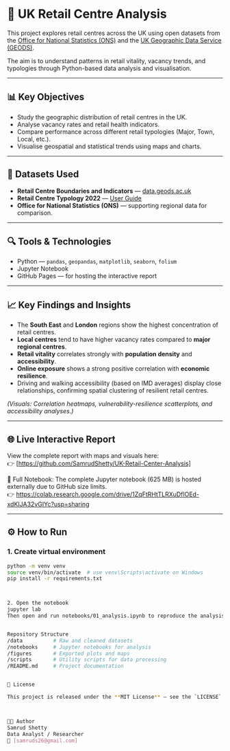 # 🏬 UK Retail Centre Analysis

This project explores retail centres across the UK using open datasets from the [Office for National Statistics (ONS)](https://www.ons.gov.uk/) and the [UK Geographic Data Service (GEODS)](https://data.geods.ac.uk/).

The aim is to understand patterns in retail vitality, vacancy trends, and typologies through Python-based data analysis and visualisation.

---

## 📊 Key Objectives
- Study the geographic distribution of retail centres in the UK.
- Analyse vacancy rates and retail health indicators.
- Compare performance across different retail typologies (Major, Town, Local, etc.).
- Visualise geospatial and statistical trends using maps and charts.

---

## 🧩 Datasets Used
- **Retail Centre Boundaries and Indicators** — [data.geods.ac.uk](https://data.geods.ac.uk/)
- **Retail Centre Typology 2022** — [User Guide](https://data.geods.ac.uk/)
- **Office for National Statistics (ONS)** — supporting regional data for comparison.

---

## 🔍 Tools & Technologies
- Python — `pandas`, `geopandas`, `matplotlib`, `seaborn`, `folium`
- Jupyter Notebook
- GitHub Pages — for hosting the interactive report

---

## 📈 Key Findings and Insights
- The **South East** and **London** regions show the highest concentration of retail centres.
- **Local centres** tend to have higher vacancy rates compared to **major regional centres**.
- **Retail vitality** correlates strongly with **population density** and **accessibility**.
- **Online exposure** shows a strong positive correlation with **economic resilience**.
- Driving and walking accessibility (based on IMD averages) display close relationships, confirming spatial clustering of resilient retail centres.

*(Visuals: Correlation heatmaps, vulnerability-resilience scatterplots, and accessibility analyses.)*

---

## 🌐 Live Interactive Report
View the complete report with maps and visuals here:  
👉 [https://github.com/SamrudShetty/UK-Retail-Center-Analysis]


📘 Full Notebook:
The complete Jupyter notebook (625 MB) is hosted externally due to GitHub size limits.  
👉 https://colab.research.google.com/drive/1ZqFtRHtTLRXuDflOEd-xdKIJA32vGIYc?usp=sharing


---

## ⚙️ How to Run

### 1. Create virtual environment
```bash
python -m venv venv
source venv/bin/activate  # use venv\Scripts\activate on Windows
pip install -r requirements.txt



2. Open the notebook
jupyter lab
Then open and run notebooks/01_analysis.ipynb to reproduce the analysis and figures.


Repository Structure
/data          # Raw and cleaned datasets
/notebooks     # Jupyter notebooks for analysis
/figures       # Exported plots and maps
/scripts       # Utility scripts for data processing
/README.md     # Project documentation


🧾 License

This project is released under the **MIT License** — see the `LICENSE` file for details.



👨‍💻 Author
Samrud Shetty
Data Analyst / Researcher
📧 [samruds26@gmail.com]

